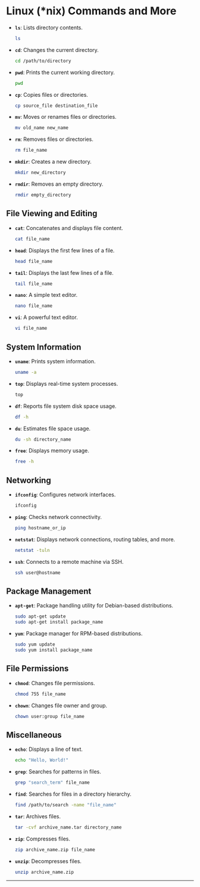 
# Linux (*nix) Commands and More

- **`ls`**: Lists directory contents.
  ```sh
  ls
  ```
- **`cd`**: Changes the current directory.
  ```sh
  cd /path/to/directory
  ```
- **`pwd`**: Prints the current working directory.
  ```sh
  pwd
  ```
- **`cp`**: Copies files or directories.
  ```sh
  cp source_file destination_file
  ```
- **`mv`**: Moves or renames files or directories.
  ```sh
  mv old_name new_name
  ```
- **`rm`**: Removes files or directories.
  ```sh
  rm file_name
  ```
- **`mkdir`**: Creates a new directory.
  ```sh
  mkdir new_directory
  ```
- **`rmdir`**: Removes an empty directory.
  ```sh
  rmdir empty_directory
  ```

## File Viewing and Editing
- **`cat`**: Concatenates and displays file content.
  ```sh
  cat file_name
  ```
- **`head`**: Displays the first few lines of a file.
  ```sh
  head file_name
  ```
- **`tail`**: Displays the last few lines of a file.
  ```sh
  tail file_name
  ```
- **`nano`**: A simple text editor.
  ```sh
  nano file_name
  ```
- **`vi`**: A powerful text editor.
  ```sh
  vi file_name
  ```

## System Information
- **`uname`**: Prints system information.
  ```sh
  uname -a
  ```
- **`top`**: Displays real-time system processes.
  ```sh
  top
  ```
- **`df`**: Reports file system disk space usage.
  ```sh
  df -h
  ```
- **`du`**: Estimates file space usage.
  ```sh
  du -sh directory_name
  ```
- **`free`**: Displays memory usage.
  ```sh
  free -h
  ```

## Networking
- **`ifconfig`**: Configures network interfaces.
  ```sh
  ifconfig
  ```
- **`ping`**: Checks network connectivity.
  ```sh
  ping hostname_or_ip
  ```
- **`netstat`**: Displays network connections, routing tables, and more.
  ```sh
  netstat -tuln
  ```
- **`ssh`**: Connects to a remote machine via SSH.
  ```sh
  ssh user@hostname
  ```

## Package Management
- **`apt-get`**: Package handling utility for Debian-based distributions.
  ```sh
  sudo apt-get update
  sudo apt-get install package_name
  ```
- **`yum`**: Package manager for RPM-based distributions.
  ```sh
  sudo yum update
  sudo yum install package_name
  ```

## File Permissions
- **`chmod`**: Changes file permissions.
  ```sh
  chmod 755 file_name
  ```
- **`chown`**: Changes file owner and group.
  ```sh
  chown user:group file_name
  ```

## Miscellaneous
- **`echo`**: Displays a line of text.
  ```sh
  echo "Hello, World!"
  ```
- **`grep`**: Searches for patterns in files.
  ```sh
  grep "search_term" file_name
  ```
- **`find`**: Searches for files in a directory hierarchy.
  ```sh
  find /path/to/search -name "file_name"
  ```
- **`tar`**: Archives files.
  ```sh
  tar -cvf archive_name.tar directory_name
  ```
- **`zip`**: Compresses files.
  ```sh
  zip archive_name.zip file_name
  ```
- **`unzip`**: Decompresses files.
  ```sh
  unzip archive_name.zip
  ```

---
```